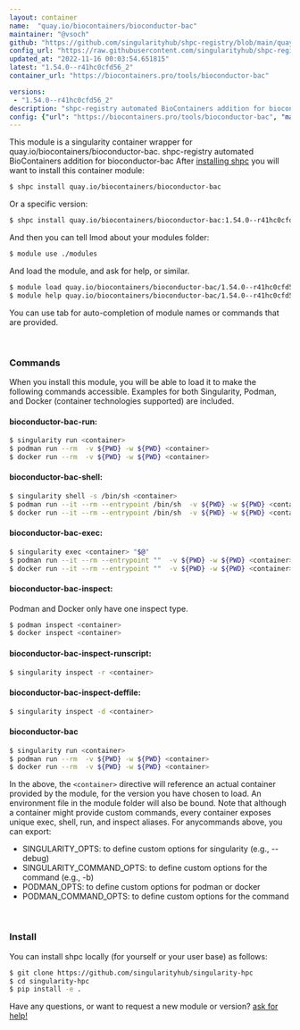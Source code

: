 ```yaml
---
layout: container
name:  "quay.io/biocontainers/bioconductor-bac"
maintainer: "@vsoch"
github: "https://github.com/singularityhub/shpc-registry/blob/main/quay.io/biocontainers/bioconductor-bac/container.yaml"
config_url: "https://raw.githubusercontent.com/singularityhub/shpc-registry/main/quay.io/biocontainers/bioconductor-bac/container.yaml"
updated_at: "2022-11-16 00:03:54.651815"
latest: "1.54.0--r41hc0cfd56_2"
container_url: "https://biocontainers.pro/tools/bioconductor-bac"

versions:
 - "1.54.0--r41hc0cfd56_2"
description: "shpc-registry automated BioContainers addition for bioconductor-bac"
config: {"url": "https://biocontainers.pro/tools/bioconductor-bac", "maintainer": "@vsoch", "description": "shpc-registry automated BioContainers addition for bioconductor-bac", "latest": {"1.54.0--r41hc0cfd56_2": "sha256:c69a959426dd39720597992418aa0f30699ddb2d0b706f6a023fcd7f7b8ce945"}, "tags": {"1.54.0--r41hc0cfd56_2": "sha256:c69a959426dd39720597992418aa0f30699ddb2d0b706f6a023fcd7f7b8ce945"}, "docker": "quay.io/biocontainers/bioconductor-bac"}
---
```


This module is a singularity container wrapper for quay.io/biocontainers/bioconductor-bac.
shpc-registry automated BioContainers addition for bioconductor-bac
After [installing shpc](#install) you will want to install this container module:


```bash
$ shpc install quay.io/biocontainers/bioconductor-bac
```

Or a specific version:

```bash
$ shpc install quay.io/biocontainers/bioconductor-bac:1.54.0--r41hc0cfd56_2
```

And then you can tell lmod about your modules folder:

```bash
$ module use ./modules
```

And load the module, and ask for help, or similar.

```bash
$ module load quay.io/biocontainers/bioconductor-bac/1.54.0--r41hc0cfd56_2
$ module help quay.io/biocontainers/bioconductor-bac/1.54.0--r41hc0cfd56_2
```

You can use tab for auto-completion of module names or commands that are provided.

<br>

### Commands

When you install this module, you will be able to load it to make the following commands accessible.
Examples for both Singularity, Podman, and Docker (container technologies supported) are included.

#### bioconductor-bac-run:

```bash
$ singularity run <container>
$ podman run --rm  -v ${PWD} -w ${PWD} <container>
$ docker run --rm  -v ${PWD} -w ${PWD} <container>
```

#### bioconductor-bac-shell:

```bash
$ singularity shell -s /bin/sh <container>
$ podman run --it --rm --entrypoint /bin/sh  -v ${PWD} -w ${PWD} <container>
$ docker run --it --rm --entrypoint /bin/sh  -v ${PWD} -w ${PWD} <container>
```

#### bioconductor-bac-exec:

```bash
$ singularity exec <container> "$@"
$ podman run --it --rm --entrypoint ""  -v ${PWD} -w ${PWD} <container> "$@"
$ docker run --it --rm --entrypoint ""  -v ${PWD} -w ${PWD} <container> "$@"
```

#### bioconductor-bac-inspect:

Podman and Docker only have one inspect type.

```bash
$ podman inspect <container>
$ docker inspect <container>
```

#### bioconductor-bac-inspect-runscript:

```bash
$ singularity inspect -r <container>
```

#### bioconductor-bac-inspect-deffile:

```bash
$ singularity inspect -d <container>
```



#### bioconductor-bac

```bash
$ singularity run <container>
$ podman run --rm  -v ${PWD} -w ${PWD} <container>
$ docker run --rm  -v ${PWD} -w ${PWD} <container>
```


In the above, the `<container>` directive will reference an actual container provided
by the module, for the version you have chosen to load. An environment file in the
module folder will also be bound. Note that although a container
might provide custom commands, every container exposes unique exec, shell, run, and
inspect aliases. For anycommands above, you can export:

 - SINGULARITY_OPTS: to define custom options for singularity (e.g., --debug)
 - SINGULARITY_COMMAND_OPTS: to define custom options for the command (e.g., -b)
 - PODMAN_OPTS: to define custom options for podman or docker
 - PODMAN_COMMAND_OPTS: to define custom options for the command

<br>

### Install

You can install shpc locally (for yourself or your user base) as follows:

```bash
$ git clone https://github.com/singularityhub/singularity-hpc
$ cd singularity-hpc
$ pip install -e .
```

Have any questions, or want to request a new module or version? [ask for help!](https://github.com/singularityhub/singularity-hpc/issues)